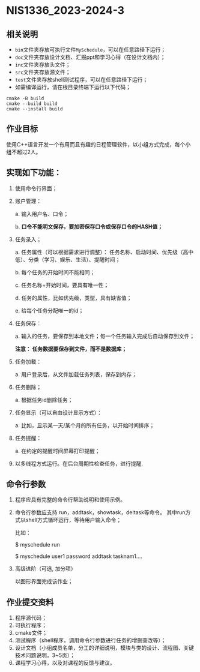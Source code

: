 # NIS1336_2023-2024-3

## 相关说明
- `bin`文件夹存放可执行文件`MySchedule`，可以在任意路径下运行；
- `doc`文件夹存放设计文档、汇报ppt和学习心得（在设计文档内）；
- `inc`文件夹存放头文件；
- `src`文件夹存放源文件；
- `test`文件夹存放shell测试程序，可以在任意路径下运行；
- 如需编译运行，请在根目录终端下运行以下代码；
```
cmake -B build
cmake --build build
cmake --install build
```

## 作业目标

 使用C++语言开发一个有用而且有趣的日程管理软件，以小组方式完成，每个小组不超过2人。

## 实现如下功能：

1. 使用命令行界面；
2. 账户管理：

    a. 输入用户名、口令；

    b. **口令不能明文保存，要加密保存口令或保存口令的HASH值；**

3. 任务录入；

    a. 任务属性（可以根据需求进行调整）： 任务名称、启动时间、优先级（高中低）、分类（学习、娱乐、生活）、提醒时间；

    b. 每个任务的开始时间不能相同；

    c. 任务名称+开始时间，要具有唯一性；

    d. 任务的属性，比如优先级，类型，具有缺省值；

    e. 给每个任务分配唯一的id；

4. 任务保存：

    a. 输入的任务，要保存到本地文件；每一个任务输入完成后自动保存到文件；

    **注意： 任务数据要保存到文件，而不是数据库；**

5. 任务加载：

    a. 用户登录后，从文件加载任务列表，保存到内存；

6. 任务删除；

    a. 根据任务id删除任务；

7. 任务显示（可以自由设计显示方式）：

    a. 比如，显示某一天/某个月的所有任务，以开始时间排序；

8. 任务提醒：

    a. 在约定的提醒时间屏幕打印提醒；

9. 以多线程方式运行。在后台周期性检查任务，进行提醒.
   
 
## 命令行参数

1. 程序应具有完整的命令行帮助说明和使用示例。

2. 命令行参数应支持 run，addtask，showtask，deltask等命令。 其中run方式以shell方式循环运行，等待用户输入命令；

    比如：

    $ myschedule  run     

    $ myschedule  user1 password   addtask  tasknam1….

 
3. 高级进阶（可选, 加分项）

    以图形界面完成该作业；

 
 ## 作业提交资料

1. 程序源代码；
2. 可执行程序；
3. cmake文件；
4. 测试程序（shell程序，调用命令行参数进行任务的增删查改等）；
5. 设计文档（小组成员名单，分工的详细说明，模块与类的设计、流程图、关键技术问题说明，3~5页）；
6. 课程学习心得，以及对课程的反馈与建议。
